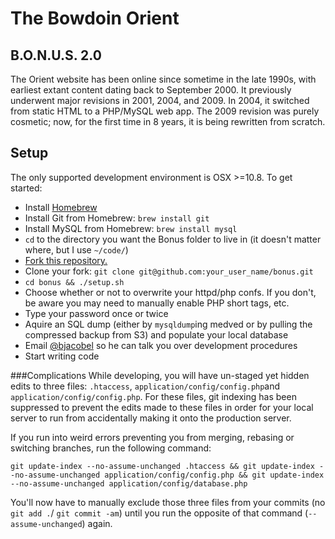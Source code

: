 # The Bowdoin Orient
## B.O.N.U.S. 2.0

The Orient website has been online since sometime in the late 1990s, with earliest extant content dating back to September 2000. It previously underwent major revisions in 2001, 2004, and 2009. In 2004, it switched from static HTML to a PHP/MySQL web app. The 2009 revision was purely cosmetic; now, for the first time in 8 years, it is being rewritten from scratch.

## Setup
The only supported development environment is OSX >=10.8. To get started:

* Install [Homebrew](http://mxcl.github.io/homebrew/)
* Install Git from Homebrew: `brew install git`
* Install MySQL from Homebrew: `brew install mysql`
* `cd` to the directory you want the Bonus folder to live in (it doesn't matter where, but I use  `~/code/`)
* [Fork this repository.](https://github.com/BowdoinOrient/bonus/fork)
* Clone your fork: `git clone git@github.com:your_user_name/bonus.git`
* `cd bonus && ./setup.sh`
* Choose whether or not to overwrite your httpd/php confs. If you don't, be aware you may need to manually enable PHP short tags, etc.
* Type your password once or twice
* Aquire an SQL dump (either by `mysqldump`ing medved or by pulling the compressed backup from S3) and populate your local database
* Email [@bjacobel](mailto:bjacobel@gmail.com) so he can talk you over development procedures
* Start writing code

###Complications
While developing, you will have un-staged yet hidden edits to three files: `.htaccess`, `application/config/config.php`and `application/config/config.php`. For these files, git indexing has been suppressed to prevent the edits made to these files in order for your local server to run from accidentally making it onto the production server. 

If you run into weird errors preventing you from merging, rebasing or switching branches, run the following command: 

`git update-index --no-assume-unchanged .htaccess && git update-index --no-assume-unchanged application/config/config.php && git update-index --no-assume-unchanged application/config/database.php`

You'll now have to manually exclude those three files from your commits (no `git add .`/ `git commit -am`) until you run the opposite of that command (`--assume-unchanged`) again. 